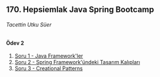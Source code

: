 ##  170. Hepsiemlak Java Spring Bootcamp

###### Tacettin Utku Süer



#### Ödev 2

1. [Soru 1 - Java Framework'ler](www.google.com)
3. [Soru 2 - Spring Framework'ündeki Tasarım Kalıpları]()
3. [Soru 3 - Creational Patterns]()

